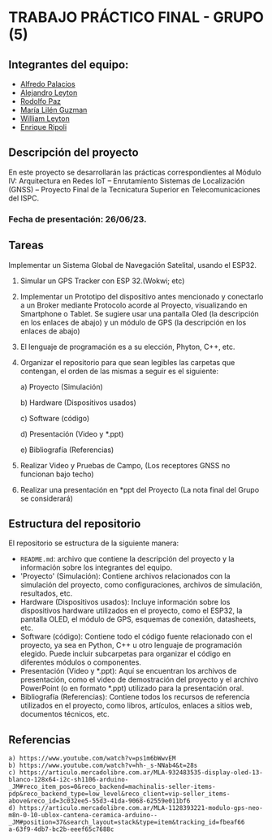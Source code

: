 # TRABAJO PRÁCTICO FINAL - GRUPO (5)

## Integrantes del equipo:
- [Alfredo Palacios](https://github.com/alfredop37)
- [Alejandro Leyton](https://github.com/leytonale)
- [Rodolfo Paz](https://github.com/domi74)
- [María Lilén Guzman](https://github.com/lilenguzman01)
- [William Leyton](https://github.com/wleyton89)
- [Enrique Ripoli](https://github.com/enriqueripoli)

## Descripción del proyecto
En este proyecto se desarrollarán las prácticas correspondientes al Módulo IV: Arquitectura en Redes IoT – Enrutamiento Sistemas de Localización (GNSS) – Proyecto Final de la Tecnicatura Superior en Telecomunicaciones del ISPC.

### Fecha de presentación: 26/06/23.
## Tareas
Implementar un Sistema Global de Navegación Satelital, usando el ESP32.
1) Simular un GPS Tracker con ESP 32.(Wokwi; etc)

2) Implementar un Prototipo del dispositivo antes mencionado y conectarlo a
un Broker mediante Protocolo acorde al Proyecto, visualizando en
Smartphone o Tablet. Se sugiere usar una pantalla Oled (la descripción en
los enlaces de abajo) y un módulo de GPS (la descripción en los enlaces
de abajo)

3) El lenguaje de programación es a su elección, Phyton, C++, etc.

4) Organizar el repositorio para que sean legibles las carpetas que contengan, el orden de las mismas a seguir es el siguiente:
   
    a) Proyecto (Simulación)
   
    b) Hardware (Dispositivos usados)

    c) Software (código)

    d) Presentación (Video y *.ppt)

    e) Bibliografía (Referencias)
   
6) Realizar Video y Pruebas de Campo, (Los receptores GNSS no funcionan
bajo techo)

7) Realizar una presentación en *ppt del Proyecto (La nota final del Grupo se
considerará)



## Estructura del repositorio
El repositorio se estructura de la siguiente manera:
- `README.md`: archivo que contiene la descripción del proyecto y la información sobre los integrantes del equipo.
- 'Proyecto' (Simulación): Contiene archivos relacionados con la simulación del proyecto, como configuraciones, archivos de simulación, resultados, etc.
- Hardware (Dispositivos usados): Incluye información sobre los dispositivos hardware utilizados en el proyecto, como el ESP32, la pantalla OLED, el módulo de GPS, esquemas de conexión, datasheets, etc.
- Software (código): Contiene todo el código fuente relacionado con el proyecto, ya sea en Python, C++ u otro lenguaje de programación elegido. Puede incluir subcarpetas para organizar el código en diferentes módulos o componentes.
- Presentación (Video y *.ppt): Aquí se encuentran los archivos de presentación, como el video de demostración del proyecto y el archivo PowerPoint (o en formato *.ppt) utilizado para la presentación oral.
- Bibliografía (Referencias): Contiene todos los recursos de referencia utilizados en el proyecto, como libros, artículos, enlaces a sitios web, documentos técnicos, etc.

## Referencias
    a) https://www.youtube.com/watch?v=ps1m6bWwvEM
    b) https://www.youtube.com/watch?v=hh-_s-NNab4&t=28s
    c) https://articulo.mercadolibre.com.ar/MLA-932483535-display-oled-13-
    blanco-128x64-i2c-sh1106-arduino-
    _JM#reco_item_pos=0&reco_backend=machinalis-seller-items-
    pdp&reco_backend_type=low_level&reco_client=vip-seller_items-
    above&reco_id=3c032ee5-55d3-41da-9068-62559e011bf6
    d) https://articulo.mercadolibre.com.ar/MLA-1128393221-modulo-gps-neo-
    m8n-0-10-ublox-cantena-ceramica-arduino--
    _JM#position=37&search_layout=stack&type=item&tracking_id=fbeaf66
    a-63f9-4db7-bc2b-eeef65c7688c
